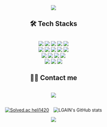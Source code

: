 <div align= "center">
    <img src="https://capsule-render.vercel.app/api?type=waving&color=auto&height=180&text=Hello%20World!%20%20I'm%20Gain😆&animation=&fontColor=000000&fontSize=60" />
    </div>
    <div align= "center">
    <h2 > 🛠️ Tech Stacks </h2> <br> 
    <div style="margin: 0 auto; text-align: center;" align= "center"> 
        <img src="https://img.shields.io/badge/Node.js-339933?style=for-the-badge&logo=Node.js&logoColor=white">
        <img src="https://img.shields.io/badge/django-092E20?style=for-the-badge&&logo=django&logoColor=white"/> 
        <img src="https://img.shields.io/badge/Spring Boot-6DB33F?style=for-the-badge&logo=Spring Boot&logoColor=white">
        <img src="https://img.shields.io/badge/Amazon AWS-232F3E?style=for-the-badge&logo=amazonwebservices&logoColor=white">
        <img src="https://img.shields.io/badge/MySQL-4479A1?style=for-the-badge&logo=MySQL&logoColor=white">
            <br>
        <img src="https://img.shields.io/badge/react-20232a.svg?style=for-the-badge&logo=react&logoColor=61DAFB" />
        <img src="https://img.shields.io/badge/Bootstrap-7952B3?style=for-the-badge&logo=Bootstrap&logoColor=white"> 
        <img src="https://img.shields.io/badge/javascript-F7DF1E.svg?style=for-the-badge&logo=javascript&logoColor=20232a" />
        <img src="https://img.shields.io/badge/html5-E34F26.svg?style=for-the-badge&logo=html5&logoColor=white" />
        <img src="https://img.shields.io/badge/CSS3-1572B6?style=for-the-badge&&logo=CSS3&logoColor=white"/>
            <br>
        <img src="https://img.shields.io/badge/Python-3776AB?style=for-the-badge&logo=Python&logoColor=white"/>  
        <img src="https://img.shields.io/badge/java-007396?style=for-the-badge&logo=java&logoColor=white">
        <img src="https://img.shields.io/badge/C++-00599C?style=for-the-badge&logo=C%2B%2B&logoColor=white">
        <img src="https://img.shields.io/badge/C-A8B9CC?style=for-the-badge&logo=C&logoColor=white">
          <br>
        <img src="https://img.shields.io/badge/Notion-000000?style=for-the-badge&logo=Notion&logoColor=white">
        <img src="https://img.shields.io/badge/Slack-4A154B?style=for-the-badge&logo=Slack&logoColor=white">
        <img src="https://img.shields.io/badge/Discord-5865F2?style=for-the-badge&logo=Discord&logoColor=white">
          </div>
    </div>
    <div align= "center">
    <h2 > 🧑‍💻 Contact me </h2> <br> 
    <div align= "center"> <a href=mailto:gainlee1420@gmail.com> 
      <img src="https://img.shields.io/badge/Gmail-EA4335?style=for-the-badge&logo=Gmail&logoColor=white&link=mailto:gainlee1420@gmail.com"> </a>
          </div>  
          <br>

[![Solved.ac heli1420](http://mazassumnida.wtf/api/v2/generate_badge?boj=heli1420)](https://solved.ac/heli1420)
&ensp;
![LGAIN's GitHub stats](https://github-readme-stats.vercel.app/api?username=LGAIN&show_icons=true&theme=transport)
<br> 
<div align= "center"> 
      <a href="https://hits.seeyoufarm.com"> 
        <img src="https://hits.seeyoufarm.com/api/count/incr/badge.svg?url=https%3A%2F%2Fgithub.com%2FGain%2F&count_bg=%23000000&title_bg=%23000000&icon=github.svg&icon_color=%23FFFFFF&title=GitHub&edge_flat=false"/></a>
    </div> 
<!--
- 🔭 I’m currently working on ...
- 🌱 I’m currently learning ...
- 👯 I’m looking to collaborate on ...
- 🤔 I’m looking for help with ...
- 💬 Ask me about ...
- 📫 How to reach me: ...
- 😄 Pronouns: ...
- ⚡ Fun fact: ...
-->


